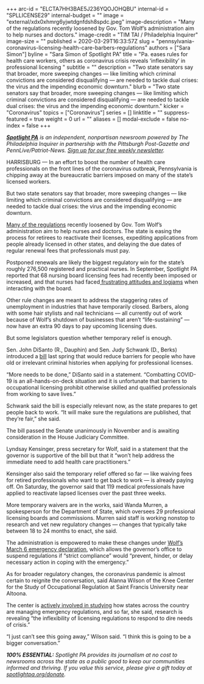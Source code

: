 +++
arc-id = "ELCTA7HH3BAE5J236YQOJOHQBU"
internal-id = "SPLLICENSE29"
internal-budget = ""
image = "external/xdx0xhmrg6yjwtdgnfdsh8spdc.jpeg"
image-description = "Many of the regulations recently loosened by Gov. Tom Wolf’s administration aim to help nurses and doctors."
image-credit = "TIM TAI / Philadelphia Inquirer"
image-size = ""
published = 2020-03-29T16:33:57Z
slug = "pennsylvania-coronavirus-licensing-health-care-barbers-regulations"
authors = ["Sara Simon"]
byline = "Sara Simon of Spotlight PA"
title = "Pa. eases rules for health care workers, others as coronavirus crisis reveals ‘inflexibility’ in professional licensing "
subtitle = ""
description = "Two state senators say that broader, more sweeping changes — like limiting which criminal convictions are considered disqualifying — are needed to tackle dual crises: the virus and the impending economic downturn."
blurb = "Two state senators say that broader, more sweeping changes — like limiting which criminal convictions are considered disqualifying — are needed to tackle dual crises: the virus and the impending economic downturn."
kicker = "Coronavirus"
topics = ["Coronavirus"]
series = []
linktitle = ""
suppress-featured = true
weight = 0
url = ""
aliases = []
modal-exclude = false
no-index = false
+++

<a href="https://www.spotlightpa.org/"><i><b>Spotlight PA</b></i></a><i> is an independent, nonpartisan newsroom powered by The Philadelphia Inquirer in partnership with the Pittsburgh Post-Gazette and PennLive/Patriot-News. </i><a href="https://www.spotlightpa.org/newsletters"><i>Sign up for our free weekly newsletter</i></a><i>.</i>

HARRISBURG — In an effort to boost the number of health care professionals on the front lines of the coronavirus outbreak, Pennsylvania is chipping away at the bureaucratic barriers imposed on many of the state’s licensed workers.

But two state senators say that broader, more sweeping changes — like limiting which criminal convictions are considered disqualifying — are needed to tackle dual crises: the virus and the impending economic downturn.

<a href="https://www.dos.pa.gov/Pages/COVID-19-Waivers.aspx">Many of the regulations</a> recently loosened by Gov. Tom Wolf’s administration aim to help nurses and doctors. The state is easing the process for retirees to reactivate their licenses, expediting applications from people already licensed in other states, and delaying the due dates of regular renewal fees that professionals must pay.

Postponed renewals are likely the biggest regulatory win for the state’s roughly 276,500 registered and practical nurses. In September, Spotlight PA reported that 68 nursing board licensing fees had recently been imposed or increased, and that nurses had faced<a href="https://www.spotlightpa.org/news/2019/09/pa-nurses-are-fed-up-with-hold-times-rude-answers-and-delays-dealing-with-state-licensing-board/"> frustrating attitudes and logjams</a> when interacting with the board.

Other rule changes are meant to address the staggering rates of unemployment in industries that have temporarily closed. Barbers, along with some hair stylists and nail technicians — all currently out of work because of Wolf’s shutdown of businesses that aren’t “life-sustaining” — now have an extra 90 days to pay upcoming licensing dues.

But some legislators question whether temporary relief is enough.

<script src="https://www.spotlightpa.org/embed.js" async></script><div data-spl-embed-version="1" data-spl-src="https://www.spotlightpa.org/embeds/donate/"></div>

Sen. John DiSanto (R., Dauphin) and Sen. Judy Schwank (D., Berks) introduced a <a href="https://www.legis.state.pa.us//cfdocs/Legis/CSM/showMemoPublic.cfm?chamber=S&SPick=20190&cosponId=29091">bill</a> last spring that would reduce barriers for people who have old or irrelevant criminal histories when applying for professional licenses.

“More needs to be done,” DiSanto said in a statement. “Combatting COVID-19 is an all-hands-on-deck situation and it is unfortunate that barriers to occupational licensing prohibit otherwise skilled and qualified professionals from working to save lives.”

Schwank said the bill is especially relevant now, as the state prepares to get people back to work. “It will make sure the regulations are published, that they’re fair,” she said.

The bill passed the Senate unanimously in November and is awaiting consideration in the House Judiciary Committee.

Lyndsay Kensinger, press secretary for Wolf, said in a statement that the governor is supportive of the bill but that it “won’t help address the immediate need to add health care practitioners.”

Kensinger also said the temporary relief offered so far — like waiving fees for retired professionals who want to get back to work — is already paying off. On Saturday, the governor said that 119 medical professionals have applied to reactivate lapsed licenses over the past three weeks.

More temporary waivers are in the works, said Wanda Murren, a spokesperson for the Department of State, which oversees 29 professional licensing boards and commissions. Murren said staff is working nonstop to research and vet new regulatory changes — changes that typically take between 18 to 24 months to enact, she said.

<script src="https://www.spotlightpa.org/embed.js" async></script><div data-spl-embed-version="1" data-spl-src="https://www.spotlightpa.org/embeds/newsletter/"></div>

The administration is empowered to make these changes under <a href="https://www.spotlightpa.org/news/2020/03/coronavirus-tom-wolf-emergency-powers-pennsylvania/">Wolf’s March 6 emergency declaration</a>, which allows the governor’s office to suspend regulations if “strict compliance” would “prevent, hinder, or delay necessary action in coping with the emergency.”

As for broader regulatory changes, the coronavirus pandemic is almost certain to reignite the conversation, said Alanna Wilson of the Knee Center for the Study of Occupational Regulation at Saint Francis University near Altoona.

The center is <a href="https://www.mercatus.org/system/files/timmons_bayne_and_norris_-_policy_brief_-_covid_series_-_a_primer_on_emergency_occupational_licensing_reforms_for_combating_covid-19_-_v1.pdf">actively involved in studying</a> how states across the country are managing emergency regulations, and so far, she said, research is revealing “the inflexibility of licensing regulations to respond to dire needs of crisis.”

“I just can’t see this going away,” Wilson said. “I think this is going to be a bigger conversation.”

<i><b>100% ESSENTIAL:</b></i><i> Spotlight PA provides its journalism at no cost to newsrooms across the state as a public good to keep our communities informed and thriving. If you value this service, please give a gift today at </i><a href="https://www.spotlightpa.org/donate"><i>spotlightpa.org/donate</i></a><i>.</i>

<script src="https://www.spotlightpa.org/embed.js" async></script><div data-spl-embed-version="1" data-spl-src="https://www.spotlightpa.org/embeds/tips/?tip_text=Do%20you%20have%20a%20tip%20about%20%3Cb%3Ehow%20Pa.'s%20government%20is%20responding%20to%20the%20coronavirus%3C%2Fb%3E%3F%20Tell%20us."></div>
